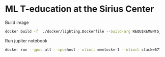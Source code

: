 # ML T-education at the Sirius Center

Build image

```bash
docker build -f  ./docker/lighting.Dockerfile --build-arg REQUIREMENTS_FILE=cu_12_2.txt . -t daniinxorchenabo/emotions-classify-env:lighting-cu122-latest
```

Run jupiter notebook

```bash
docker run --gpus all --ipc=host --ulimit memlock=-1 --ulimit stack=67108864  -p 0.0.0.0:8888:8888 -p 0.0.0.0:6006:6006 --rm -it -v .:/workspace/NN  --volume  /$(pwd)/notebooks/jupyter_config:/root/.jupyter  daniinxorchenabo/emotions-classify-env:lighting-cu122-latest ./docker/before_learn.sh 
```